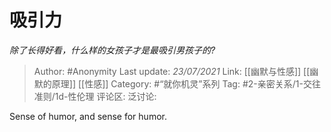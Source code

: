 # 吸引力
*除了长得好看，什么样的女孩子才是最吸引男孩子的?*

> Author: #Anonymity
> Last update: *23/07/2021*
> Link: [[幽默与性感]] [[幽默的原理]] [[性感]]
> Category: #“就你机灵”系列
> Tag: #2-亲密关系/1-交往准则/1d-性伦理
> 评论区:
> 泛讨论:

Sense of humor, and sense for humor.
